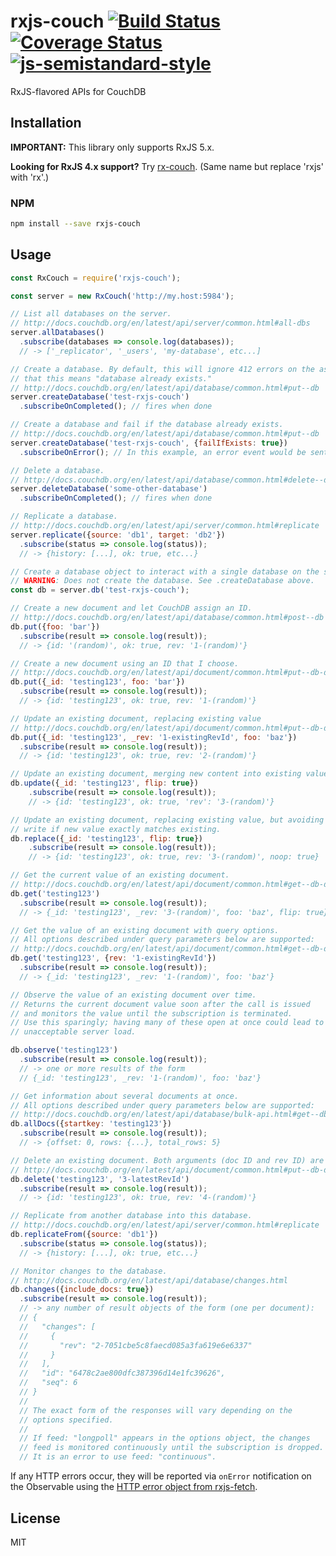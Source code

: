 # rxjs-couch [![Build Status](https://travis-ci.org/tangledfruit/rxjs-couch.svg?branch=master)](https://travis-ci.org/tangledfruit/rxjs-couch) [![Coverage Status](https://coveralls.io/repos/tangledfruit/rxjs-couch/badge.svg?branch=master&service=github)](https://coveralls.io/github/tangledfruit/rxjs-couch?branch=master) [![js-semistandard-style](https://img.shields.io/badge/code%20style-semistandard-brightgreen.svg?style=flat-square)](https://github.com/Flet/semistandard)

RxJS-flavored APIs for CouchDB

## Installation

**IMPORTANT:** This library only supports RxJS 5.x.

**Looking for RxJS 4.x support?** Try  [rx-couch](https://github.com/tangledfruit/rx-couch). (Same name but replace 'rxjs' with 'rx'.)

### NPM

```sh
npm install --save rxjs-couch
```

## Usage

```js
const RxCouch = require('rxjs-couch');

const server = new RxCouch('http://my.host:5984');

// List all databases on the server.
// http://docs.couchdb.org/en/latest/api/server/common.html#all-dbs
server.allDatabases()
  .subscribe(databases => console.log(databases));
  // -> ['_replicator', '_users', 'my-database', etc...]

// Create a database. By default, this will ignore 412 errors on the assumption
// that this means "database already exists."
// http://docs.couchdb.org/en/latest/api/database/common.html#put--db
server.createDatabase('test-rxjs-couch')
  .subscribeOnCompleted(); // fires when done

// Create a database and fail if the database already exists.
// http://docs.couchdb.org/en/latest/api/database/common.html#put--db
server.createDatabase('test-rxjs-couch', {failIfExists: true})
  .subscribeOnError(); // In this example, an error event would be sent.

// Delete a database.
// http://docs.couchdb.org/en/latest/api/database/common.html#delete--db
server.deleteDatabase('some-other-database')
  .subscribeOnCompleted(); // fires when done

// Replicate a database.
// http://docs.couchdb.org/en/latest/api/server/common.html#replicate
server.replicate({source: 'db1', target: 'db2'})
  .subscribe(status => console.log(status));
  // -> {history: [...], ok: true, etc...}

// Create a database object to interact with a single database on the server.
// WARNING: Does not create the database. See .createDatabase above.
const db = server.db('test-rxjs-couch');

// Create a new document and let CouchDB assign an ID.
// http://docs.couchdb.org/en/latest/api/database/common.html#post--db
db.put({foo: 'bar'})
  .subscribe(result => console.log(result));
  // -> {id: '(random)', ok: true, rev: '1-(random)'}

// Create a new document using an ID that I choose.
// http://docs.couchdb.org/en/latest/api/document/common.html#put--db-docid
db.put({_id: 'testing123', foo: 'bar'})
  .subscribe(result => console.log(result));
  // -> {id: 'testing123', ok: true, rev: '1-(random)'}

// Update an existing document, replacing existing value
// http://docs.couchdb.org/en/latest/api/document/common.html#put--db-docid
db.put({_id: 'testing123', _rev: '1-existingRevId', foo: 'baz'})
  .subscribe(result => console.log(result));
  // -> {id: 'testing123', ok: true, rev: '2-(random)'}

// Update an existing document, merging new content into existing value.
db.update({_id: 'testing123', flip: true})
    .subscribe(result => console.log(result));
    // -> {id: 'testing123', ok: true, 'rev': '3-(random)'}

// Update an existing document, replacing existing value, but avoiding
// write if new value exactly matches existing.
db.replace({_id: 'testing123', flip: true})
    .subscribe(result => console.log(result));
    // -> {id: 'testing123', ok: true, rev: '3-(random)', noop: true}

// Get the current value of an existing document.
// http://docs.couchdb.org/en/latest/api/document/common.html#get--db-docid
db.get('testing123')
  .subscribe(result => console.log(result));
  // -> {_id: 'testing123', _rev: '3-(random)', foo: 'baz', flip: true}

// Get the value of an existing document with query options.
// All options described under query parameters below are supported:
// http://docs.couchdb.org/en/latest/api/document/common.html#get--db-docid
db.get('testing123', {rev: '1-existingRevId'})
  .subscribe(result => console.log(result));
  // -> {_id: 'testing123', _rev: '1-(random)', foo: 'baz'}

// Observe the value of an existing document over time.
// Returns the current document value soon after the call is issued
// and monitors the value until the subscription is terminated.
// Use this sparingly; having many of these open at once could lead to
// unacceptable server load.

db.observe('testing123')
  .subscribe(result => console.log(result));
  // -> one or more results of the form
  // {_id: 'testing123', _rev: '1-(random)', foo: 'baz'}

// Get information about several documents at once.
// All options described under query parameters below are supported:
// http://docs.couchdb.org/en/latest/api/database/bulk-api.html#get--db-_all_docs
db.allDocs({startkey: 'testing123'})
  .subscribe(result => console.log(result));
  // -> {offset: 0, rows: {...}, total_rows: 5}

// Delete an existing document. Both arguments (doc ID and rev ID) are required.
// http://docs.couchdb.org/en/latest/api/document/common.html#put--db-docid
db.delete('testing123', '3-latestRevId')
  .subscribe(result => console.log(result));
  // -> {id: 'testing123', ok: true, rev: '4-(random)'}

// Replicate from another database into this database.
// http://docs.couchdb.org/en/latest/api/server/common.html#replicate
db.replicateFrom({source: 'db1'})
  .subscribe(status => console.log(status));
  // -> {history: [...], ok: true, etc...}

// Monitor changes to the database.
// http://docs.couchdb.org/en/latest/api/database/changes.html
db.changes({include_docs: true})
  .subscribe(result => console.log(result));
  // -> any number of result objects of the form (one per document):
  // {
  //   "changes": [
  //     {
  //       "rev": "2-7051cbe5c8faecd085a3fa619e6e6337"
  //     }
  //   ],
  //   "id": "6478c2ae800dfc387396d14e1fc39626",
  //   "seq": 6
  // }
  //
  // The exact form of the responses will vary depending on the
  // options specified.
  //
  // If feed: "longpoll" appears in the options object, the changes
  // feed is monitored continuously until the subscription is dropped.
  // It is an error to use feed: "continuous".

```

If any HTTP errors occur, they will be reported via `onError` notification on
the Observable using the [HTTP error object from rxjs-fetch](https://github.com/tangledfruit/rxjs-fetch#http-error-object).

## License

MIT
